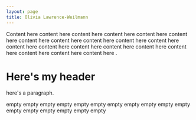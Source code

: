 ```yaml
---
layout: page
title: Olivia Lawrence-Weilmann
---
```


Content here content here content here content here content here content here 
content here content here content here content here content here 
content here content here content here content here 
content here content here content here content here content here .

<!DOCTYPE html>
<html>
<head>
	<title>Olivia Lawrence-Weilmann</title>
</head>
<body>
	<h1>Here's my header</h1>
	<p>here's a paragraph.</p>
	<p>empty empty empty empty empty empty empty 
	empty empty empty empty 
	empty empty empty empty empty empty </p>

</body>
</html>
